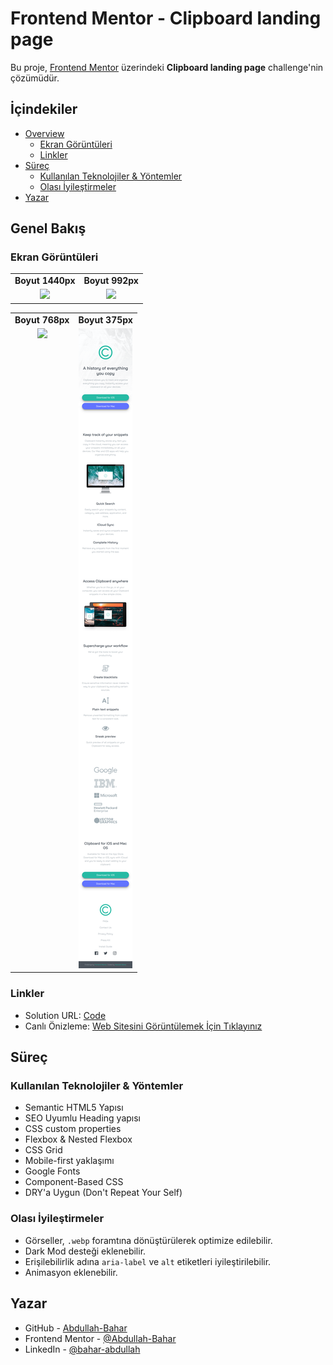 # Frontend Mentor - Clipboard landing page

Bu proje, [Frontend Mentor](https://www.frontendmentor.io/challenges/clipboard-landing-page-5cc9bccd6c4c91111378ecb9) üzerindeki **Clipboard landing page** challenge'nin çözümüdür.

## İçindekiler

- [Overview](#overview)
  - [Ekran Görüntüleri](#ekran-görüntüleri)
  - [Linkler](#links)
- [Süreç](#süreç)
  - [Kullanılan Teknolojiler & Yöntemler](#kullanılan-teknolojiler--yöntemler)
  - [Olası İyileştirmeler](#olası-i̇yileştirmeler)
- [Yazar](#yazar)

## Genel Bakış

### Ekran Görüntüleri

<table>
	<tr>
  		<td align="center"><strong>Boyut 1440px</strong></td>
  		<td align="center"><strong>Boyut 992px</strong></td>
	</tr>
  	<tr>
  	  	<td align="center" valign="top">
  	    	<img src="./screenshots/1440px.png">
  	  	</td>
		<td align="center" valign="top">
  	   		<img src="./screenshots/992px.png">
  	  	</td>
  	</tr>
</table>

<table>
  	<tr>
  		<td align="center"><strong>Boyut 768px</strong></td>
  		<td align="center"><strong>Boyut 375px</strong></td>
	</tr>
  	<tr>
  	  	<td align="center" valign="top">
  	   		<img src="./screenshots/768px.png">
  	  	</td>
  	  	<td align="center" valign="top">
  	    	<img src="./screenshots/375px.png">
  	  	</td>
  	</tr>
</table>


### Linkler

- Solution URL: [Code](https://github.com/Abdullah-Bahar/Clipboard-Landing-Page)
- Canlı Önizleme: [Web Sitesini Görüntülemek İçin Tıklayınız](https://abdullah-bahar.github.io/Clipboard-Landing-Page/)

## Süreç

### Kullanılan Teknolojiler & Yöntemler
- Semantic HTML5 Yapısı
- SEO Uyumlu Heading yapısı
- CSS custom properties
- Flexbox & Nested Flexbox
- CSS Grid
- Mobile-first yaklaşımı
- Google Fonts
- Component-Based CSS
- DRY'a Uygun (Don't Repeat Your Self)

### Olası İyileştirmeler

- Görseller, `.webp` foramtına dönüştürülerek optimize edilebilir.
- Dark Mod desteği eklenebilir.
- Erişilebilirlik adına `aria-label` ve `alt` etiketleri iyileştirilebilir.
- Animasyon eklenebilir.

## Yazar

- GitHub - [Abdullah-Bahar](https://github.com/Abdullah-Bahar)
- Frontend Mentor - [@Abdullah-Bahar](https://www.frontendmentor.io/profile/Abdullah-Bahar)
- LinkedIn - [@bahar-abdullah](https://www.linkedin.com/in/bahar-abdullah/)
